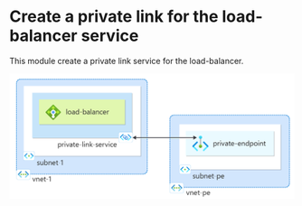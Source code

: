 # Create a private link for the load-balancer service

This module create a private link service for the load-balancer.

![Alt text](./src/assets/image01.png)